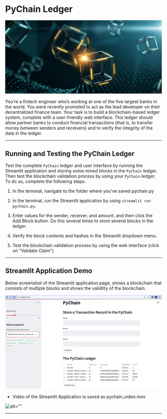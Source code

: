 # PyChain Ledger

![alt=""](Images/application-image.png)

You’re a fintech engineer who’s working at one of the five largest banks in the world. You were recently promoted to act as the lead developer on their decentralized finance team. Your task is to build a blockchain-based ledger system, complete with a user-friendly web interface. This ledger should allow partner banks to conduct financial transactions (that is, to transfer money between senders and receivers) and to verify the integrity of the data in the ledger.


---
## Running and Testing the PyChain Ledger

Test the complete `PyChain` ledger and user interface by running the Streamlit application and storing some mined blocks in the `PyChain` ledger. Then test the blockchain validation process by using your `PyChain` ledger. To do so, complete the following steps:

1. In the terminal, navigate to the folder where you've saved pychain.py

2. In the terminal, run the Streamlit application by using `streamlit run pychain.py`.

3. Enter values for the sender, receiver, and amount, and then click the Add Block button. Do this several times to store several blocks in the ledger.

4. Verify the block contents and hashes in the Streamlit dropdown menu. 

5. Test the blockchain validation process by using the web interface (click on "Validate Claim") 

---
## Streamlit Application Demo

 Below screenshot of the Streamlit application page, shows a blockchain that consists of multiple blocks and shows the validilty of the blockchain. 
 

![Alt Text](Images/pychain_validate.png)


* Video of the Streamlit Application is saved as pychain_video.mov

![alt=""](Images/pychain_gif.gif)


---

